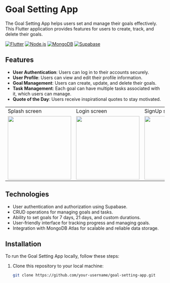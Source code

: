 # Goal Setting App

The Goal Setting App helps users set and manage their goals effectively. This Flutter application provides features for users to create, track, and delete their goals.

[![Flutter](https://img.shields.io/badge/Flutter-2.10.0-blue)](https://flutter.dev/)
[![Node.js](https://img.shields.io/badge/Node.js-16.14.0-green)](https://nodejs.org/)
[![MongoDB](https://img.shields.io/badge/MongoDB-5.0.3-brightgreen)](https://www.mongodb.com/)
[![Supabase](https://img.shields.io/badge/Supabase-latest-orange)](https://supabase.io/)

## Features

- **User Authentication**: Users can log in to their accounts securely.
- **User Profile**: Users can view and edit their profile information.
- **Goal Management**: Users can create, update, and delete their goals.
- **Task Management**: Each goal can have multiple tasks associated with it, which users can manage.
- **Quote of the Day**: Users receive inspirational quotes to stay motivated.

<table>
  <tr>
     <td> Splash screen</td>
     <td> Login screen</td>
     <td> SignUp screen</td>
     <td> SendOTP screen</td>
     <td> Varify screen</td>
     <td> Reset Password screen</td>
     <td> Completion screen</td>
  </tr>
  <tr>
    <td><img src="https://github.com/Nilupa-Illangarathna/Milestone-Tracker/assets/95247831/ab0a7480-0cd0-486f-bee2-a55c66f8890f" width=200></td>
    <td><img src="https://github.com/Nilupa-Illangarathna/Milestone-Tracker/assets/95247831/8f8f4e33-f7f1-4de0-825b-27e87b55eb10" width=200></td>
    <td><img src="https://github.com/Nilupa-Illangarathna/wheels-on-demand-vehicle-rental/assets/95247831/39ba7647-5a53-4fef-a90c-b7bc152674a7" width=200></td>
    <td><img src="https://github.com/Nilupa-Illangarathna/wheels-on-demand-vehicle-rental/assets/95247831/3cbbc00c-0b78-47f2-9dce-5a5d35c652a1" width=200></td>
    <td><img src="https://github.com/Nilupa-Illangarathna/wheels-on-demand-vehicle-rental/assets/95247831/25aa40c1-66fc-45b4-b64a-272f4c4ef604" width=200></td>
    <td><img src="https://github.com/Nilupa-Illangarathna/wheels-on-demand-vehicle-rental/assets/95247831/8f89758a-110d-41d6-b49d-f9f1272697c6" width=200></td>
    <td><img src="https://github.com/Nilupa-Illangarathna/wheels-on-demand-vehicle-rental/assets/95247831/70a59ac9-e82d-4d1c-a20a-61cb4481c63f" width=200></td>
  </tr>
 </table>



## Technologies

- User authentication and authorization using Supabase.
- CRUD operations for managing goals and tasks.
- Ability to set goals for 7 days, 21 days, and custom durations.
- User-friendly interface for tracking progress and managing goals.
- Integration with MongoDB Atlas for scalable and reliable data storage.

## Installation

To run the Goal Setting App locally, follow these steps:

1. Clone this repository to your local machine:

   ```bash
   git clone https://github.com/your-username/goal-setting-app.git
